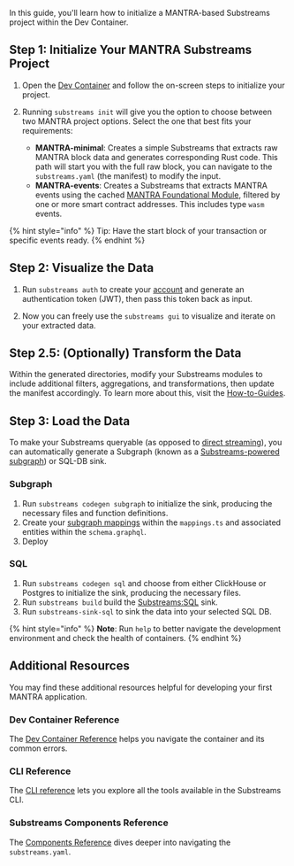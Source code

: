 In this guide, you'll learn how to initialize a MANTRA-based Substreams project within the Dev Container.

## Step 1: Initialize Your MANTRA Substreams Project

1. Open the [Dev Container](https://github.com/streamingfast/substreams-starter) and follow the on-screen steps to initialize your project.
    
2. Running `substreams init` will give you the option to choose between two MANTRA project options. Select the one that best fits your requirements:
    - **MANTRA-minimal**: Creates a simple Substreams that extracts raw MANTRA block data and generates corresponding Rust code. This path will start you with the full raw block, you can navigate to the `substreams.yaml` (the manifest) to modify the input.
    - **MANTRA-events**: Creates a Substreams that extracts MANTRA events using the cached [MANTRA Foundational Module](https://substreams.dev/packages/mantra-common/v0.1.0), filtered by one or more smart contract addresses. This includes type `wasm` events.

{% hint style="info" %} 
Tip: Have the start block of your transaction or specific events ready. 
{% endhint %}

## Step 2: Visualize the Data

1. Run `substreams auth` to create your [account](https://thegraph.market/) and generate an authentication token (JWT), then pass this token back as input.

2. Now you can freely use the `substreams gui` to visualize and iterate on your extracted data.

## Step 2.5: (Optionally) Transform the Data 

Within the generated directories, modify your Substreams modules to include additional filters, aggregations, and transformations, then update the manifest accordingly. To learn more about this, visit the [How-to-Guides](../../how-to-guides/develop-your-own-substreams/develop-your-own-substreams.md).

## Step 3: Load the Data

To make your Substreams queryable (as opposed to [direct streaming](../how-to-guides/sinks/stream/stream.md)), you can automatically generate a Subgraph (known as a [Substreams-powered subgraph](https://thegraph.com/docs/en/sps/introduction/)) or SQL-DB sink.

### Subgraph

1. Run `substreams codegen subgraph` to initialize the sink, producing the necessary files and function definitions. 
2. Create your [subgraph mappings](../how-to-guides/sinks/subgraph/triggers.md) within the `mappings.ts` and associated entities within the `schema.graphql`.
3.  Deploy

### SQL

1. Run `substreams codegen sql` and choose from either ClickHouse or Postgres to initialize the sink, producing the necessary files. 
2. Run `substreams build` build the [Substreams:SQL](../how-to-guides/sinks/sql/sql-sink.md) sink. 
3. Run `substreams-sink-sql` to sink the data into your selected SQL DB.

{% hint style="info" %}
**Note**: Run `help` to better navigate the development environment and check the health of containers. 
{% endhint %}

## Additional Resources

You may find these additional resources helpful for developing your first MANTRA application.

### Dev Container Reference

The [Dev Container Reference](../references/devcontainer-ref.md) helps you navigate the container and its common errors. 

### CLI Reference

The [CLI reference](../references/cli/command-line-interface.md) lets you explore all the tools available in the Substreams CLI.

### Substreams Components Reference

The [Components Reference](../references/substreams-components/) dives deeper into navigating the `substreams.yaml`.
